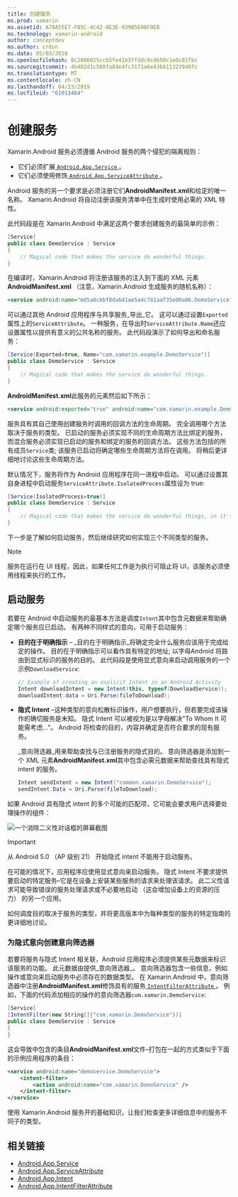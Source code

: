 ```yaml
---
title: 创建服务
ms.prod: xamarin
ms.assetid: A78A55E7-FB5C-4C42-8E3E-939B5E98F9EB
ms.technology: xamarin-android
author: conceptdev
ms.author: crdun
ms.date: 05/03/2018
ms.openlocfilehash: 8c2086025ccb5fe41b3ffddc9cd650c1e0c81fbc
ms.sourcegitcommit: 4b402d1c508fa84e4fc3171a6e43b811323948fc
ms.translationtype: MT
ms.contentlocale: zh-CN
ms.lasthandoff: 04/23/2019
ms.locfileid: "61013464"
---
```

# <a name="creating-a-service"></a>创建服务

Xamarin.Android 服务必须遵循 Android 服务的两个侵犯的隔离规则：

* 它们必须扩展[ `Android.App.Service` ](https://developer.xamarin.com/api/type/Android.App.Service/)。
* 它们必须使用修饰[ `Android.App.ServiceAttribute` ](https://developer.xamarin.com/api/type/Android.App.ServiceAttribute/)。

Android 服务的另一个要求是必须注册它们**AndroidManifest.xml**和给定的唯一名称。 Xamarin.Android 将自动注册该服务清单中在生成时使用必需的 XML 特性。

此代码段是在 Xamarin.Android 中满足这两个要求创建服务的最简单的示例：  

```csharp
[Service]
public class DemoService : Service
{
    // Magical code that makes the service do wonderful things.
}
```

在编译时，Xamarin.Android 将注册该服务的注入到下面的 XML 元素**AndroidManifest.xml** （注意，Xamarin.Android 生成服务的随机名称）：

```xml
<service android:name="md5a0cbbf8da641ae5a4c781aaf35e00a86.DemoService" />
```

可以通过其他 Android 应用程序与共享服务_导出_它。 这可以通过设置`Exported`属性上的`ServiceAttribute`。 一种服务，在导出时`ServiceAttribute.Name`还应设置属性以提供有意义的公共名称的服务。 此代码段演示了如何导出和命名服务：

```csharp
[Service(Exported=true, Name="com.xamarin.example.DemoService")]
public class DemoService : Service
{
    // Magical code that makes the service do wonderful things.
}
```

**AndroidManifest.xml**此服务的元素然后如下所示：

```xml
<service android:exported="true" android:name="com.xamarin.example.DemoService" />
```

服务具有其自己使用创建服务时调用的回调方法的生命周期。 完全调用哪个方法取决于服务的类型。 已启动的服务必须实现不同的生命周期方法比绑定的服务，而混合服务必须实现已启动的服务和绑定的服务的回调方法。 这些方法包括的所有成员`Service`类; 该服务已启动将确定哪些生命周期方法将在调用。 将稍后更详细地讨论这些生命周期方法。

默认情况下，服务将作为 Android 应用程序在同一进程中启动。 可以通过设置其自身进程中启动服务`ServiceAttribute.IsolatedProcess`属性设为 true:

```csharp
[Service(IsolatedProcess=true)]
public class DemoService : Service
{
    // Magical code that makes the service do wonderful things, in it's own process!
}
```

下一步是了解如何启动服务，然后继续研究如何实现三个不同类型的服务。

> [!NOTE]
> 服务在运行在 UI 线程，因此，如果任何工作是为执行可阻止将 UI，该服务必须使用线程来执行的工作。

## <a name="starting-a-service"></a>启动服务

若要在 Android 中启动服务的最基本方法是调度`Intent`其中包含元数据来帮助确定哪个服务应已启动。 有两种不同样式的意向，可用于启动服务：

-   **目的在于明确指示** &ndash; _目的在于明确指示_将确定完全什么服务应该用于完成给定的操作。 目的在于明确指示可以看作具有特定的地址; 以字母Android 将路由到显式标识的服务的目的。 此代码段是使用显式意向来启动调用服务的一个示例`DownloadService`:

    ```csharp
    // Example of creating an explicit Intent in an Android Activity
    Intent downloadIntent = new Intent(this, typeof(DownloadService));
    downloadIntent.data = Uri.Parse(fileToDownload);
    ```

-   **隐式 Intent** &ndash;这种类型的意向松散标识操作，用户想要执行，但若要完成该操作的确切服务是未知。 隐式 Intent 可以被视为是以字母解决"To Whom It 可能需考虑..."。
    Android 将检查的目的，内容并确定是否符合要求的现有服务。

    _意向筛选器_用来帮助查找与已注册服务的隐式目的。 意向筛选器是添加到一个 XML 元素**AndroidManifest.xml**其中包含必需元数据来帮助查找具有隐式 intent 的服务。

    ```csharp
    Intent sendIntent = new Intent("common.xamarin.DemoService");
    sendIntent.Data = Uri.Parse(fileToDownload);
    ```

如果 Android 具有隐式 intent 的多个可能的匹配项，它可能会要求用户选择要处理操作的组件：

![一个消除二义性对话框的屏幕截图](images/creating-a-service-01.png "消除二义性对话框的屏幕快照")

> [!IMPORTANT]
> 从 Android 5.0 （AP 级别 21） 开始隐式 intent 不能用于启动服务。

在可能的情况下，应用程序应使用显式意向来启动服务。 隐式 Intent 不要求提供要启动的特定服务&ndash;它是在设备上安装某些服务的请求来处理该请求。 此二义性请求可能导致错误的服务处理请求或不必要地启动 （这会增加设备上的资源的压力） 的另一个应用。

如何调度目的取决于服务的类型，并将更高版本中为每种类型的服务的特定指南的更详细地讨论。


### <a name="creating-an-intent-filter-for-implicit-intents"></a>为隐式意向创建意向筛选器

若要将服务与隐式 Intent 相关联，Android 应用程序必须提供某些元数据来标识该服务的功能。 此元数据由提供_意向筛选器_。 意向筛选器包含一些信息，例如操作或意向来启动服务中必须存在的数据类型。 在 Xamarin.Android 中，意向筛选器中注册**AndroidManifest.xml**修饰具有的服务[ `IntentFilterAttribute` ](https://developer.xamarin.com/api/type/Android.App.IntentFilterAttribute/)。 例如，下面的代码添加相应的操作的意向筛选器`com.xamarin.DemoService`:

```csharp
[Service]
[IntentFilter(new String[]{"com.xamarin.DemoService"})]
public class DemoService : Service
{
}
```

这会导致中包含的条目**AndroidManifest.xml**文件&ndash;打包在一起的方式类似于下面的示例应用程序的条目：

```xml
<service android:name="demoservice.DemoService">
    <intent-filter>
        <action android:name="com.xamarin.DemoService" />
    </intent-filter>
</service>
```

使用 Xamarin.Android 服务开的基础知识，让我们检查更多详细信息中的服务不同子的类型。


## <a name="related-links"></a>相关链接

- [Android.App.Service](https://developer.xamarin.com/api/type/Android.App.Service/)
- [Android.App.ServiceAttribute](https://developer.xamarin.com/api/type/Android.App.ServiceAttribute/)
- [Android.App.Intent](https://developer.xamarin.com/api/type/Android.Content.Intent/)
- [Android.App.IntentFilterAttribute](https://developer.xamarin.com/api/type/Android.App.IntentFilterAttribute/)
